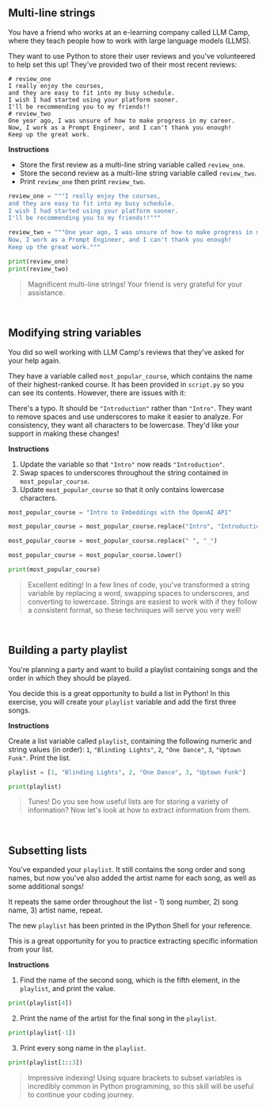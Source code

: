 ## Multi-line strings
You have a friend who works at an e-learning company called LLM Camp, where they teach people how to work with large language models (LLMS).

They want to use Python to store their user reviews and you've volunteered to help set this up! They've provided two of their most recent reviews:

```
# review_one
I really enjoy the courses,
and they are easy to fit into my busy schedule. 
I wish I had started using your platform sooner.
I'll be recommending you to my friends!!
# review_two
One year ago, I was unsure of how to make progress in my career. 
Now, I work as a Prompt Engineer, and I can't thank you enough! 
Keep up the great work.
```

**Instructions**

- Store the first review as a multi-line string variable called `review_one`.
- Store the second review as a multi-line string variable called `review_two`.
- Print `review_one` then print `review_two`.

``` python
review_one = """I really enjoy the courses,
and they are easy to fit into my busy schedule. 
I wish I had started using your platform sooner.
I'll be recommending you to my friends!!"""

review_two = """One year ago, I was unsure of how to make progress in my career. 
Now, I work as a Prompt Engineer, and I can't thank you enough! 
Keep up the great work."""

print(review_one)
print(review_two)
```

> Magnificent multi-line strings! Your friend is very grateful for your assistance.

<br>

## Modifying string variables
You did so well working with LLM Camp's reviews that they've asked for your help again.

They have a variable called `most_popular_course`, which contains the name of their highest-ranked course. It has been provided in `script.py` so you can see its contents. However, there are issues with it:

There's a typo. It should be `"Introduction"` rather than `"Intro"`.
They want to remove spaces and use underscores to make it easier to analyze.
For consistency, they want all characters to be lowercase.
They'd like your support in making these changes!

**Instructions**

1. Update the variable so that `"Intro"` now reads `"Introduction"`.
2. Swap spaces to underscores throughout the string contained in `most_popular_course`.
3. Update `most_popular_course` so that it only contains lowercase characters.

``` python
most_popular_course = "Intro to Embeddings with the OpenAI API"

most_popular_course = most_popular_course.replace("Intro", "Introduction")

most_popular_course = most_popular_course.replace(" ", "_")

most_popular_course = most_popular_course.lower()

print(most_popular_course)
```

> Excellent editing! In a few lines of code, you've transformed a string variable by replacing a word, swapping spaces to underscores, and converting to lowercase. Strings are easiest to work with if they follow a consistent format, so these techniques will serve you very well!

<br>

## Building a party playlist
You're planning a party and want to build a playlist containing songs and the order in which they should be played.

You decide this is a great opportunity to build a list in Python! In this exercise, you will create your `playlist` variable and add the first three songs.

**Instructions**

Create a list variable called `playlist`, containing the following numeric and string values (in order):
`1`, `"Blinding Lights"`, `2`, `"One Dance"`, `3`, `"Uptown Funk"`.
Print the list.

``` python
playlist = [1, "Blinding Lights", 2, "One Dance", 3, "Uptown Funk"]

print(playlist)
```

> Tunes! Do you see how useful lists are for storing a variety of information? Now let's look at how to extract information from them.

<br>

## Subsetting lists
You've expanded your `playlist`. It still contains the song order and song names, but now you've also added the artist name for each song, as well as some additional songs!

It repeats the same order throughout the list - 1) song number, 2) song name, 3) artist name, repeat.

The new `playlist` has been printed in the IPython Shell for your reference.

This is a great opportunity for you to practice extracting specific information from your list.

**Instructions**

1. Find the name of the second song, which is the fifth element, in the `playlist`, and print the value.

``` python
print(playlist[4])
```

2. Print the name of the artist for the final song in the `playlist`.

``` python
print(playlist[-1])
```

3. Print every song name in the `playlist`.

``` python
print(playlist[1::3])
```

> Impressive indexing! Using square brackets to subset variables is incredibly common in Python programming, so this skill will be useful to continue your coding journey.

<br>

## 

> 

<br>

## 

> 

<br>

## 

> 

<br>

## 

> 

<br>

## 

> 

<br>

## 

> 

<br>

## 

> 

<br>

## 

> 

<br>

